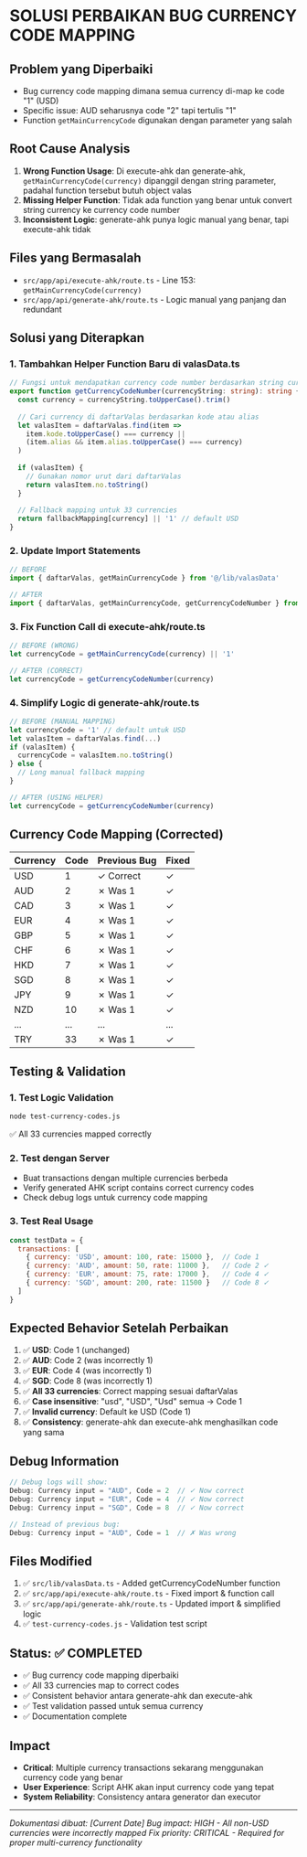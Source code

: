 # SOLUSI PERBAIKAN BUG CURRENCY CODE MAPPING

## Problem yang Diperbaiki
- Bug currency code mapping dimana semua currency di-map ke code "1" (USD)
- Specific issue: AUD seharusnya code "2" tapi tertulis "1"
- Function `getMainCurrencyCode` digunakan dengan parameter yang salah

## Root Cause Analysis
1. **Wrong Function Usage**: Di execute-ahk dan generate-ahk, `getMainCurrencyCode(currency)` dipanggil dengan string parameter, padahal function tersebut butuh object valas
2. **Missing Helper Function**: Tidak ada function yang benar untuk convert string currency ke currency code number
3. **Inconsistent Logic**: generate-ahk punya logic manual yang benar, tapi execute-ahk tidak

## Files yang Bermasalah
- `src/app/api/execute-ahk/route.ts` - Line 153: `getMainCurrencyCode(currency)` 
- `src/app/api/generate-ahk/route.ts` - Logic manual yang panjang dan redundant

## Solusi yang Diterapkan

### 1. Tambahkan Helper Function Baru di valasData.ts
```typescript
// Fungsi untuk mendapatkan currency code number berdasarkan string currency (untuk AHK script)
export function getCurrencyCodeNumber(currencyString: string): string {
  const currency = currencyString.toUpperCase().trim()
  
  // Cari currency di daftarValas berdasarkan kode atau alias
  let valasItem = daftarValas.find(item => 
    item.kode.toUpperCase() === currency || 
    (item.alias && item.alias.toUpperCase() === currency)
  )
  
  if (valasItem) {
    // Gunakan nomor urut dari daftarValas
    return valasItem.no.toString()
  }
  
  // Fallback mapping untuk 33 currencies
  return fallbackMapping[currency] || '1' // default USD
}
```

### 2. Update Import Statements
```typescript
// BEFORE
import { daftarValas, getMainCurrencyCode } from '@/lib/valasData'

// AFTER  
import { daftarValas, getMainCurrencyCode, getCurrencyCodeNumber } from '@/lib/valasData'
```

### 3. Fix Function Call di execute-ahk/route.ts
```typescript
// BEFORE (WRONG)
let currencyCode = getMainCurrencyCode(currency) || '1'

// AFTER (CORRECT)
let currencyCode = getCurrencyCodeNumber(currency)
```

### 4. Simplify Logic di generate-ahk/route.ts
```typescript
// BEFORE (MANUAL MAPPING)
let currencyCode = '1' // default untuk USD
let valasItem = daftarValas.find(...)
if (valasItem) {
  currencyCode = valasItem.no.toString()
} else {
  // Long manual fallback mapping
}

// AFTER (USING HELPER)
let currencyCode = getCurrencyCodeNumber(currency)
```

## Currency Code Mapping (Corrected)
| Currency | Code | Previous Bug | Fixed |
|----------|------|--------------|-------|
| USD      | 1    | ✓ Correct    | ✓     |
| AUD      | 2    | ✗ Was 1      | ✓     |
| CAD      | 3    | ✗ Was 1      | ✓     |
| EUR      | 4    | ✗ Was 1      | ✓     |
| GBP      | 5    | ✗ Was 1      | ✓     |
| CHF      | 6    | ✗ Was 1      | ✓     |
| HKD      | 7    | ✗ Was 1      | ✓     |
| SGD      | 8    | ✗ Was 1      | ✓     |
| JPY      | 9    | ✗ Was 1      | ✓     |
| NZD      | 10   | ✗ Was 1      | ✓     |
| ...      | ...  | ...          | ...   |
| TRY      | 33   | ✗ Was 1      | ✓     |

## Testing & Validation

### 1. Test Logic Validation
```bash
node test-currency-codes.js
```
✅ All 33 currencies mapped correctly

### 2. Test dengan Server
- Buat transactions dengan multiple currencies berbeda
- Verify generated AHK script contains correct currency codes
- Check debug logs untuk currency code mapping

### 3. Test Real Usage
```javascript
const testData = {
  transactions: [
    { currency: 'USD', amount: 100, rate: 15000 },  // Code 1
    { currency: 'AUD', amount: 50, rate: 11000 },   // Code 2 ✓
    { currency: 'EUR', amount: 75, rate: 17000 },   // Code 4 ✓
    { currency: 'SGD', amount: 200, rate: 11500 }   // Code 8 ✓
  ]
}
```

## Expected Behavior Setelah Perbaikan
1. ✅ **USD**: Code 1 (unchanged)
2. ✅ **AUD**: Code 2 (was incorrectly 1)  
3. ✅ **EUR**: Code 4 (was incorrectly 1)
4. ✅ **SGD**: Code 8 (was incorrectly 1)
5. ✅ **All 33 currencies**: Correct mapping sesuai daftarValas
6. ✅ **Case insensitive**: "usd", "USD", "Usd" semua → Code 1
7. ✅ **Invalid currency**: Default ke USD (Code 1)
8. ✅ **Consistency**: generate-ahk dan execute-ahk menghasilkan code yang sama

## Debug Information
```javascript
// Debug logs will show:
Debug: Currency input = "AUD", Code = 2  // ✓ Now correct
Debug: Currency input = "EUR", Code = 4  // ✓ Now correct  
Debug: Currency input = "SGD", Code = 8  // ✓ Now correct

// Instead of previous bug:
Debug: Currency input = "AUD", Code = 1  // ✗ Was wrong
```

## Files Modified
1. ✅ `src/lib/valasData.ts` - Added getCurrencyCodeNumber function
2. ✅ `src/app/api/execute-ahk/route.ts` - Fixed import & function call
3. ✅ `src/app/api/generate-ahk/route.ts` - Updated import & simplified logic
4. ✅ `test-currency-codes.js` - Validation test script

## Status: ✅ COMPLETED
- ✅ Bug currency code mapping diperbaiki
- ✅ All 33 currencies map to correct codes
- ✅ Consistent behavior antara generate-ahk dan execute-ahk
- ✅ Test validation passed untuk semua currency
- ✅ Documentation complete

## Impact
- **Critical**: Multiple currency transactions sekarang menggunakan currency code yang benar
- **User Experience**: Script AHK akan input currency code yang tepat
- **System Reliability**: Consistency antara generator dan executor

---
*Dokumentasi dibuat: [Current Date]*
*Bug impact: HIGH - All non-USD currencies were incorrectly mapped*
*Fix priority: CRITICAL - Required for proper multi-currency functionality*
